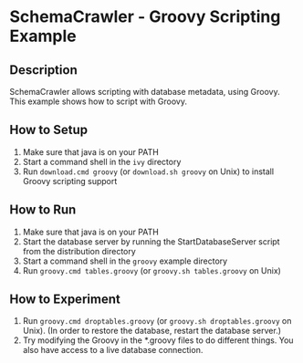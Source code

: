 # SchemaCrawler - Groovy Scripting Example

## Description
SchemaCrawler allows scripting with database metadata, using Groovy. This
example shows how to script with Groovy.

## How to Setup
1. Make sure that java is on your PATH
2. Start a command shell in the `ivy` directory 
3. Run `download.cmd groovy` (or `download.sh groovy` on Unix) to
   install Groovy scripting support

## How to Run
1. Make sure that java is on your PATH
2. Start the database server by running the StartDatabaseServer script from the distribution directory 
3. Start a command shell in the `groovy` example directory 
4. Run `groovy.cmd tables.groovy`  (or `groovy.sh tables.groovy` on Unix) 

## How to Experiment
1. Run `groovy.cmd droptables.groovy`  (or `groovy.sh droptables.groovy` on Unix). 
   (In order to restore the database, restart the database server.) 
2. Try modifying the Groovy in the *.groovy files to do different things. 
   You also have access to a live database connection. 
